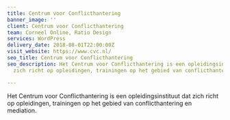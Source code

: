 ```yaml
---
title: Centrum voor Conflicthantering
banner_image: ''
client: Centrum voor Conflicthantering
team: Corneel Online, Ratio Design
services: WordPress
delivery_date: 2018-08-01T22:00:00Z
visit_website: https://www.cvc.nl/
seo_title: Centrum voor Conflicthantering
seo_description: Het Centrum voor Conflicthantering is een opleidingsinstituut dat
  zich richt op opleidingen, trainingen op het gebied van conflicthantering en mediation.

---
```

Het Centrum voor Conflicthantering is een opleidingsinstituut dat zich richt op opleidingen, trainingen op het gebied van conflicthantering en mediation.
